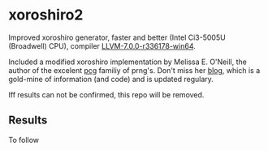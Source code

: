 
# xoroshiro2
Improved xoroshiro generator, faster and better (Intel Ci3-5005U (Broadwell) CPU), compiler [LLVM-7.0.0-r336178-win64](https://llvm.org/builds/).

Included a modified xoroshiro implementation by Melissa E. O'Neill, the author of the excelent [pcg](http://www.pcg-random.org/) familiy of prng's. Don't miss her [blog](http://www.pcg-random.org/blog/), which is a gold-mine of information (and code) and is updated regulary.

Iff results can not be confirmed, this repo will be removed.


## Results

To follow
